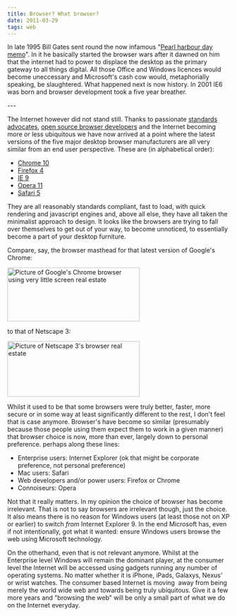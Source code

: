 ```yaml
---
title: Browser? What browser?
date: 2011-03-29
tags: web
---
```

<p>In late 1995 Bill Gates sent round the now infamous "<a href="http://www.randomhouse.com/features/auletta/about_book.html">Pearl harbour day memo</a>". In it he basically started the browser wars after it dawned on him that the internet had to power to displace the desktop as the primary gateway to all things digital. All those Office and Windows licences would become uneccessary and Microsoft's cash cow would, metaphorially speaking, be slaughtered. What happened next is now history. In 2001 IE6 was born and browser development took a five year breather.</p>
---

<p>The Internet however did not stand still. Thanks to passionate <a href="http://www.webstandards.org/">standards advocates</a>, <a href="http://www.mozilla.com/en-US/firefox/fx/">open source browser developers</a> and the Internet becoming more or less ubiquitous we have now arrived at a point where the latest versions of the five major desktop browser manufacturers are all very similar from an end user perspective. These are (in alphabetical order):</p>
<ul>
<li><a href="http://www.google.com/chrome">Chrome 10</a></li>
<li><a href="http://www.mozilla.com/en-US/firefox/new/">Firefox 4</a></li>
<li><a href="http://windows.microsoft.com/en-US/internet-explorer/products/ie/home">IE 9</a></li>
<li><a href="http://www.opera.com/browser/">Opera 11</a></li>
<li><a href="http://www.apple.com/safari/download/">Safari 5</a></li>
</ul>
<p>They are all reasonably standards compliant, fast to load, with quick rendering and javascript engines and, above all else, they have all taken the minimalist approach to design. It looks like the browsers are trying to fall over themselves to get out of your way, to become unnoticed, to essentially become a part of your desktop furniture.</p>
<p>Compare, say, the browser masthead for that latest version of Google's Chrome:</p>
<p><img src="/assets/images/chrome-masthead1-300x122.png" alt="Picture of Google's Chrome browser using very little screen real estate" width="300" height="122" /></p>
<p>to that of Netscape 3:</p>
<p><img src="/assets/images/netscape-3-masthead-300x126.png" alt="Picture of Netscape 3's browser real estate" width="300" height="126" /></p>
<p>Whilst it used to be that some browsers were truly better, faster, more secure or in some way at least significantly different to the rest, I don't feel that is case anymore. Browser's have become so similar (presumably because those people using them expect them to work in a given manner) that browser choice is now, more than ever, largely down to personal preference. perhaps along these lines:</p>
<ul>
<li>Enterprise users: Internet Explorer (ok that might be corporate preference, not personal preference)</li>
<li>Mac users: Safari</li>
<li>Web developers and/or power users: Firefox or Chrome</li>
<li>Connoiseurs: Opera</li>
</ul>
<p>Not that it really matters. In my opinion the choice of browser has become irrelevant. That is not to say browsers are irrelevant though, just the choice.  It also means there is no reason for Windows users (at least those not on XP or earlier) to switch <em>from</em> Internet Explorer 9. In the end Microsoft has, even if not intentionally, got what it wanted: ensure Windows users browse the web using Microsoft technology.</p>
<p>On the otherhand, even that is not relevant anymore. Whilst at the Enterprise level Windows will remain the dominant player, at the consumer level the Internet will be accessed using gadgets running any number of operating systems. No matter whether it is iPhone, iPads, Galaxys, Nexus' or wrist watches. The consumer based Internet is moving  away from being merely the world wide web and towards being truly ubiquitous. Give it a few more years and "browsing the web" will be only a small part of what we do on the Internet everyday.</p>